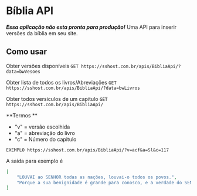 # Bíblia API

***Essa aplicação não esta pronta para produção!***
Uma API para inserir versões da bíblia em seu site.

## Como usar
Obter versões disponíveis
`GET https://sshost.com.br/apis/BibliaApi/?data=bwVesoes`

Obter lista de todos os livros/Abreviações
`GET https://sshost.com.br/apis/BibliaApi/?data=bwLivros`

Obter todos versículos de um capitulo
`GET https://sshost.com.br/apis/BibliaApi/`

**Termos **
- "v" = versão escolhida
- "a" = abreviação do livro
- "c" = Número do capitulo

`EXEMPLO https://sshost.com.br/apis/BibliaApi/?v=acf&a=Sl&c=117`

A saida para exemplo é
```json
[
    "LOUVAI ao SENHOR todas as nações, louvai-o todos os povos.",
    "Porque a sua benignidade é grande para conosco, e a verdade do SENHOR dura para sempre. Louvai ao SENHOR."
]
```
